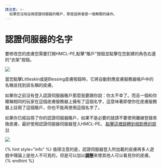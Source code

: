 ```yaml
---
請注意: >-
  如果您沒有註冊認證伺服器的賬戶，那麼這將會是一個無關的操作。
---
```


# 認證伺服器的名字

要修改您的皮膚您需要打開HMCL-PE,點擊“賬戶”按鈕並點擊在您創建的角色右邊的“衣架”按鈕。

![](../../.gitbook/assets/Screenshot\_2022-08-14-21-58-15-46\_d17cc25ab2657fb.jpg)

當您點擊Littleskin或是Blessing皮膚按鈕時，它將自動對應皮膚服務器帳戶中的名稱並找到該名稱的皮膚。

如果你之前沒有登入認證伺服器賬戶那麼我要跟你說：你太不幸了。而且一個和你暱稱相同的玩家在這個皮膚服務器上擁有了這個名字，這意味著即使你在皮膚服務器上註冊了這個賬戶，你也不能再使用這個名字了。

如果你已經註冊了你的認證伺服器賬戶，如果不是必要的就請不要使用離線登錄來換皮膚，最好使用認證伺服器伺服器登入HMCL-PE。.[點擊這裡跳轉到相對應的部分](../add-an-account/authentication-server-login/login-via-authentication-server/authlib-injector.md)

![](../../.gitbook/assets/Screenshot\_2022-08-14-22-11-40-62\_d17cc25ab2657fb.jpg)

{% hint style="info" %}
值得注意的是，認證伺服器登入所加載的皮膚再多人遊戲中理論上是他人不可見的，但是可以加以[**調整**](multiplayer-game-display.md)來使其他人可以看見你的皮膚。
{% endhint %}

